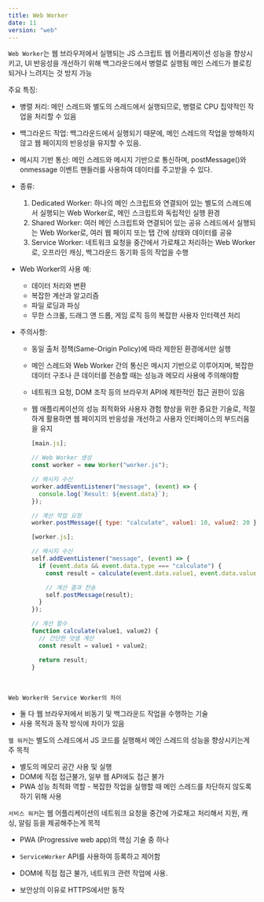 ```yaml
---
title: Web Worker
date: 11
version: "web"
---
```


`Web Worker`는 웹 브라우저에서 실행되는 JS 스크립트
웹 어플리케이션 성능을 향상시키고, UI 반응성을 개선하기 위해 백그라운드에서 병렬로 실행됨
메인 스레드가 블로킹되거나 느려지는 것 방지 가능

주요 특징:

- 병렬 처리: 메인 스레드와 별도의 스레드에서 실행되므로, 병렬로 CPU 집약적인 작업을 처리할 수 있음
- 백그라운드 작업: 백그라운드에서 실행되기 때문에, 메인 스레드의 작업을 방해하지 않고 웹 페이지의 반응성을 유지할 수 있음.
- 메시지 기반 통신: 메인 스레드와 메시지 기반으로 통신하며, postMessage()와 onmessage 이벤트 핸들러를 사용하여 데이터를 주고받을 수 있다.
- 종류:

  1. Dedicated Worker: 하나의 메인 스크립트와 연결되어 있는 별도의 스레드에서 실행되는 Web Worker로, 메인 스크립트와 독립적인 실행 환경
  2. Shared Worker: 여러 메인 스크립트와 연결되어 있는 공유 스레드에서 실행되는 Web Worker로, 여러 웹 페이지 또는 탭 간에 상태와 데이터를 공유
  3. Service Worker: 네트워크 요청을 중간에서 가로채고 처리하는 Web Worker로, 오프라인 캐싱, 백그라운드 동기화 등의 작업을 수행

- Web Worker의 사용 예:
  - 데이터 처리와 변환
  - 복잡한 계산과 알고리즘
  - 파일 로딩과 파싱
  - 무한 스크롤, 드래그 앤 드롭, 게임 로직 등의 복잡한 사용자 인터랙션 처리
- 주의사항:

  - 동일 출처 정책(Same-Origin Policy)에 따라 제한된 환경에서만 실행
  - 메인 스레드와 Web Worker 간의 통신은 메시지 기반으로 이루어지며, 복잡한 데이터 구조나 큰 데이터를 전송할 때는 성능과 메모리 사용에 주의해야함
  - 네트워크 요청, DOM 조작 등의 브라우저 API에 제한적인 접근 권한이 있음
  - 웹 애플리케이션의 성능 최적화와 사용자 경험 향상을 위한 중요한 기술로, 적절하게 활용하면 웹 페이지의 반응성을 개선하고 사용자 인터페이스의 부드러움을 유지

    ```javascript
    [main.js];

    // Web Worker 생성
    const worker = new Worker("worker.js");

    // 메시지 수신
    worker.addEventListener("message", (event) => {
      console.log(`Result: ${event.data}`);
    });

    // 계산 작업 요청
    worker.postMessage({ type: "calculate", value1: 10, value2: 20 });
    ```

    ```javascript
    [worker.js];

    // 메시지 수신
    self.addEventListener("message", (event) => {
      if (event.data && event.data.type === "calculate") {
        const result = calculate(event.data.value1, event.data.value2);

        // 계산 결과 전송
        self.postMessage(result);
      }
    });

    // 계산 함수
    function calculate(value1, value2) {
      // 간단한 덧셈 계산
      const result = value1 + value2;

      return result;
    }
    ```

<br/>

`Web Worker와 Service Worker의 차이`

- 둘 다 웹 브라우저에서 비동기 및 백그라운드 작업을 수행하는 기술
- 사용 목적과 동작 방식에 차이가 있음

`웹 워커`는 별도의 스레드에서 JS 코드를 실행해서 메인 스레드의 성능을 향상시키는게 주 목적

- 별도의 메모리 공간 사용 및 실행
- DOM에 직접 접근불가, 일부 웹 API에도 접근 불가
- PWA 성능 최적화 역할 - 복잡한 작업을 실행할 때 메인 스레드를 차단하지 않도록 하기 위해 사용

`서비스 워커`는 웹 어플리케이션의 네트워크 요청을 중간에 가로채고 처리해서 지원, 캐싱, 알림 등을 제공해주는게 목적

- PWA (Progressive web app)의 핵심 기술 중 하나

- `ServiceWorker` API를 사용하여 등록하고 제어함
- DOM에 직접 접근 불가, 네트워크 관련 작업에 사용.
- 보안상의 이유로 HTTPS에서만 동작
